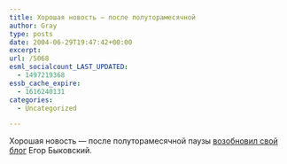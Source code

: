 ```yaml
---
title: Хорошая новость — после полуторамесячной
author: Gray
type: posts
date: 2004-06-29T19:47:42+00:00
excerpt:
url: /5068
esml_socialcount_LAST_UPDATED:
  - 1497219368
essb_cache_expire:
  - 1616240131
categories:
  - Uncategorized

---
```








Хорошая новость &#8212; после полуторамесячной паузы <a href="http://information.ru/sab/" target="_blank">возобновил свой блог</a> Егор Быковский.